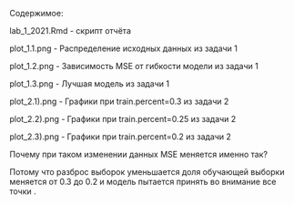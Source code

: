 Содержимое:

lab_1_2021.Rmd - скрипт отчёта

plot_1.1.png - Распределение исходных данных из задачи 1

plot_1.2.png - Зависимость MSE от гибкости модели из задачи 1

plot_1.3.png - Лучшая модель  из задачи 1

plot_2.1).png - Графики при 	train.percent=0.3 из задачи 2

plot_2.2).png - Графики при 	train.percent=0.25 из задачи 2

plot_2.3).png - Графики при 	train.percent=0.2 из задачи 2



Почему при таком изменении данных MSE меняется именно так?

Потому что разброс выборок уменьшается доля обучающей выборки меняется от 0.3 до 0.2 и модель пытается принять во внимание все точки .
